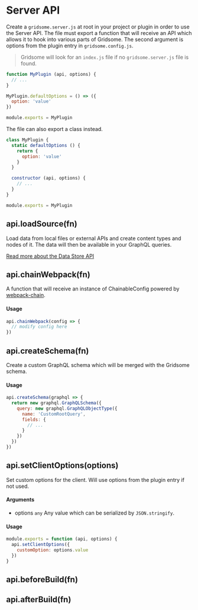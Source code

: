 # Server API

Create a `gridsome.server.js` at root in your project or plugin in order to use the Server API. The file must export a function that will receive an API which allows it to hook into various parts of Gridsome. The second argument is options from the plugin entry in `gridsome.config.js`.

> Gridsome will look for an `index.js` file if no `gridsome.server.js` file is found.

```js
function MyPlugin (api, options) {
  // ...
}

MyPlugin.defaultOptions = () => ({
  option: 'value'
})

module.exports = MyPlugin
```

The file can also export a class instead.

```js
class MyPlugin {
  static defaultOptions () {
    return {
      option: 'value'
    }
  }

  constructor (api, options) {
    // ...
  }
}

module.exports = MyPlugin
```

## api.loadSource(fn)

Load data from local files or external APIs and create content types and nodes of it. The data will then be available in your GraphQL queries.

[Read more about the Data Store API](/docs/data-store-api)

## api.chainWebpack(fn)

A function that will receive an instance of ChainableConfig powered by [webpack-chain](https://github.com/neutrinojs/webpack-chain).

#### Usage

```js
api.chainWebpack(config => {
  // modify config here
})
```

## api.createSchema(fn)

Create a custom GraphQL schema which will be merged with the Gridsome schema.

#### Usage

```js
api.createSchema(graphql => {
  return new graphql.GraphQLSchema({
    query: new graphql.GraphQLObjectType({
      name: 'CustomRootQuery',
      fields: {
        // ...
      }
    })
  })
})
```

## api.setClientOptions(options)

Set custom options for the client. Will use options from the plugin entry if not used.

#### Arguments

- options `any` Any value which can be serialized by `JSON.stringify`.

#### Usage

```js
module.exports = function (api, options) {
  api.setClientOptions({
    customOption: options.value
  })
}
```


## api.beforeBuild(fn)

## api.afterBuild(fn)
